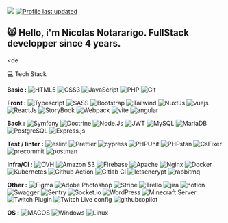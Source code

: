 ![](https://komarev.com/ghpvc/?username=nick-notararigo&label=%20Profile%20Views&color=blue&flat)
[![Profile last updated](https://img.shields.io/github/last-commit/nick-notararigo/nick-notararigo/main?label=Last%20updated&flat)](https://github.com/nick-notararigo/nick-notararigo/commits)

## 😸 Hello, i'm Nicolas Notararigo. FullStack developper since 4 years.

<de
  <summary>💻 Tech Stack  </summary>

**Basic :**
![HTML5](https://img.shields.io/badge/HTML5-%23E34F26.svg?style=flat-square&logo=html5&logoColor=white)
![CSS3](https://img.shields.io/badge/CSS3-%231572B6.svg?style=flat-square&logo=css3&logoColor=white)
![JavaScript](https://img.shields.io/badge/JavaScript-%23323330.svg?style=flat-square&logo=javascript&logoColor=%23F7DF1E)
![PHP](https://img.shields.io/badge/PHP&nbsp;7&nbsp;&&nbsp;8-%23777BB4.svg?style=flat-square&logo=php&logoColor=white)
![Git](https://img.shields.io/badge/Git-F05032.svg?style=flat-square&logo=git&logoColor=white)

**Front :**
![Typescript](https://img.shields.io/badge/typescript-3178C6.svg?style=flat-square&logo=typescript&logoColor=white)
![SASS](https://img.shields.io/badge/SaSS-hotpink.svg?style=flat-square&logo=SASS&logoColor=white)
![Bootstrap](https://img.shields.io/badge/Bootstrap-%23563D7C.svg?style=flat-square&logo=bootstrap&logoColor=white)
![Tailwind](https://img.shields.io/badge/Tailwind-06B6D4.svg?style=flat-square&logo=tailwindcss&logoColor=white)
![NuxtJs](https://img.shields.io/badge/NuxtJs&nbsp;2&nbsp;&&nbsp;3-000000.svg?style=flat-square&logo=nuxtdotjs&logoColor=#000000)
![vuejs](https://img.shields.io/badge/VueJs&nbsp;2&nbsp;&&nbsp;3-4FC08D.svg?style=flat-square&logo=vuedotjs&logoColor=white)
![ReactJs](https://img.shields.io/badge/React&nbsp;Js-61DAFB.svg?style=flat-square&logo=react&logoColor=black)
![StoryBook](https://img.shields.io/badge/storybook-FF4785.svg?style=flat-square&logo=storybook&logoColor=white)
![Webpack](https://img.shields.io/badge/webpack-8DD6F9.svg?style=flat-square&logo=webpack&logoColor=black)
![vite](https://img.shields.io/badge/vite-646CFF.svg?style=flat-square&logo=vite&logoColor=white)
![angular](https://img.shields.io/badge/angular-0F0F11.svg?style=flat-square&logo=angular&logoColor=white)

**Back :**
![Symfony](https://img.shields.io/badge/Symfony-%23000000.svg?style=flat-square&logo=symfony&logoColor=white)
![Doctrine](https://img.shields.io/badge/Doctrine-FC6A31.svg?style=flat-square&logo=doctrine&logoColor=white)
![Node.Js](https://img.shields.io/badge/node.js-%036d02.svg?style=flat-square&logo=node.js&logoColor=white&color=036d02)
![JWT](https://img.shields.io/badge/JWT-black?style=flat-square&logo=JSON%20web%20tokens)
![MySQL](https://img.shields.io/badge/MySQL-%2300f.svg?style=flat-square&logo=mysql&logoColor=white)
![MariaDB](https://img.shields.io/badge/MariaDB-003545?style=flat-square&logo=mariadb&logoColor=white)
![PostgreSQL](https://img.shields.io/badge/PostgreSQL-4169E1?style=flat-square&logo=postgresql&logoColor=white)
![Express.js](https://img.shields.io/badge/express.js-%23404d59.svg?style=flat-square&logo=express&logoColor=%2361DAFB)

**Test / linter :**
![eslint](https://img.shields.io/badge/Eslint-4B32C3.svg?style=flat-square&logo=eslint&logoColor=white)
![Prettier](https://img.shields.io/badge/Prettier-F7B93E.svg?style=flat-square&logo=prettier&logoColor=black)
![cypress](https://img.shields.io/badge/Cypress-69D3A7.svg?style=flat-square&logo=cypress&logoColor=white)
![PHPUnit](https://img.shields.io/badge/PHPUnit-%23000000.svg?style=flat-square&logo=symfony&logoColor=white)
![PHPstan](https://img.shields.io/badge/PhpStan-%23000000.svg?style=flat-square&logo=symfony&logoColor=white)
![CsFixer](https://img.shields.io/badge/CsFixer-%23000000.svg?style=flat-square&logo=symfony&logoColor=white)
![precommit](https://img.shields.io/badge/Pre&nbsp;Commit-FAB040.svg?style=flat-square&logo=precommit&logoColor=black)
![postman](https://img.shields.io/badge/Postman-FF6C37.svg?style=flat-square&logo=postman&logoColor=white)

**Infra/Ci :**
![OVH](https://img.shields.io/badge/ovh-%23430098.svg?style=flat-square&logo=ovh&logoColor=white)
![Amazon S3](https://img.shields.io/badge/Amazon&nbsp;S3-569A31.svg?style=flat-square&logo=amazons3&logoColor=white)
![Firebase](https://img.shields.io/badge/Firebase-%23039BE5.svg?style=flat-square&logo=firebase)
![Apache](https://img.shields.io/badge/apache-%23D42029.svg?style=flat-square&logo=apache&logoColor=white)
![Nginx](https://img.shields.io/badge/nginx-036d02?style=flat-square&logo=nginx&logoColor=white)
![Docker](https://img.shields.io/badge/docker-2496ED?style=flat-square&logo=docker&logoColor=white)
![Kubernetes](https://img.shields.io/badge/Kubernetes-326CE5.svg?style=flat-square&logo=Kubernetes&logoColor=white)
![Github Action](https://img.shields.io/badge/GitHub&nbsp;Actions-2088FF?style=flat-square&logo=githubactions&logoColor=white)
![Gitlab Ci](https://img.shields.io/badge/Gitlab&nbsp;Ci-FC6D26.svg?style=flat-square&logo=gitlab&logoColor=white)
![letsencrypt](https://img.shields.io/badge/lets&nbsp;encrypt-003A70.svg?style=flat-square&logo=letsencrypt&logoColor=white)
![rabbitmq](https://img.shields.io/badge/rabbitmq-FF6600.svg?style=flat-square&logo=rabbitmq&logoColor=white)

**Other :**
![Figma](https://img.shields.io/badge/Figma-%23F24E1E.svg?style=flat-square&logo=figma&logoColor=white)
![Adobe Photoshop](https://img.shields.io/badge/Photoshop-%2331A8FF.svg?style=flat-square&logo=adobephotoshop&logoColor=white)
![Stripe](https://img.shields.io/badge/stripe-008CDD.svg?style=flat-square&logo=stripe&logoColor=white)
![Trello](https://img.shields.io/badge/Trello-%23026AA7.svg?style=flat-square&logo=Trello&logoColor=white)
![jira](https://img.shields.io/badge/Jira-%23026AA7.svg?style=flat-square&logo=Jira&logoColor=white&color=0047B2)
![notion](https://img.shields.io/badge/Notion-000000.svg?style=flat-square&logo=notion&logoColor=white)
![Swagger](https://img.shields.io/badge/-Swagger-%23Clojure?style=flat-square&logo=swagger&logoColor=white)
![Sentry](https://img.shields.io/badge/Sentry-362D59.svg?style=flat-square&logo=Sentry&logoColor=white)
![Socket.io](https://img.shields.io/badge/Socket.io-010101.svg?style=flat-square&logo=Socket.io&logoColor=white)
![WordPress](https://img.shields.io/badge/WordPress-21759B.svg?style=flat-square&logo=WordPress&logoColor=white)
![Minecraft Server](https://img.shields.io/badge/Minecraft&nbsp;Server-62B47A.svg?style=flat-square&logo=minecraft&logoColor=white)
![Twitch Plugin](https://img.shields.io/badge/Twitch&nbsp;Plugin-9146FF.svg?style=flat-square&logo=twitch&logoColor=white)
![Twitch Live config](https://img.shields.io/badge/Twitch&nbsp;Live&nbsp;Configuration-9146FF.svg?style=flat-square&logo=twitch&logoColor=white)
![githubcopilot](https://img.shields.io/badge/Github&nbsp;Copilot-000000.svg?style=flat-square&logo=githubcopilot&logoColor=white)

**OS :**
![MACOS](https://img.shields.io/badge/Mac-000000.svg?style=flat-square&logo=apple&logoColor=white)
![Windows](https://img.shields.io/badge/Windows-%2331A8FF.svg?style=flat-square&logo=windows&logoColor=white)
![Linux](https://img.shields.io/badge/Linux-FCC624.svg?style=flat-square&logo=linux&logoColor=black)
</details>
